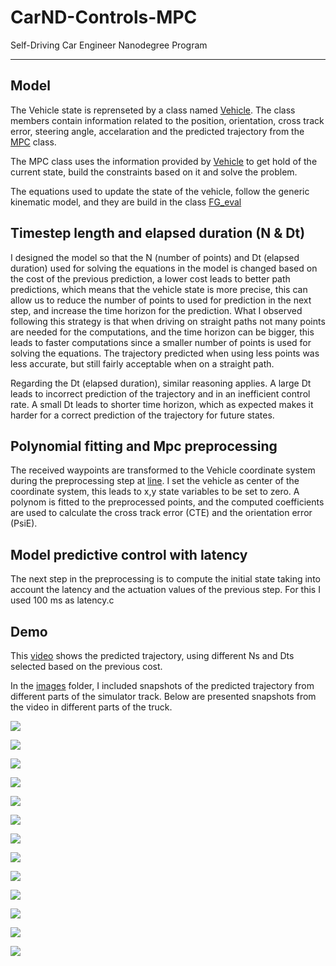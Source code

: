 # CarND-Controls-MPC
Self-Driving Car Engineer Nanodegree Program

---

## Model

The Vehicle state is reprenseted by a class named [Vehicle](src/Vehicle.h). The class members contain information related to the position, orientation, cross track error, steering angle, accelaration and the predicted trajectory from the [MPC](src/MPC.h) class. 

The MPC class uses the information provided by [Vehicle](src/Vehicle.h) to get hold of the current state, build the constraints based on it and solve the problem. 

The equations used to update the state of the vehicle, follow the generic kinematic model, and they are build in the class [FG_eval](src/FG_eval.h)


## Timestep length and elapsed duration (N & Dt)

I designed the model so that the N (number of points) and Dt (elapsed duration) used for solving the equations in the model is changed based on the cost of the previous prediction, a lower cost leads to better path predictions, which means that the vehicle state is more precise, this can allow us to reduce the number of points to used for prediction in the next step, and increase the time horizon for the prediction. What I observed following this strategy is that when driving on straight paths not many points are needed for the computations, and the time horizon can be bigger, this leads to faster computations since a smaller number of points is used for solving the equations. The trajectory predicted when using less points was less accurate, but still fairly acceptable when on a straight path.  

Regarding the Dt (elapsed duration), similar reasoning applies. A large Dt leads to incorrect prediction of the trajectory and in an inefficient control rate. A small Dt leads to shorter time horizon, which as expected makes it harder for a correct prediction of the trajectory for future states. 

## Polynomial fitting and Mpc preprocessing

The received waypoints are transformed to the Vehicle coordinate system during the preprocessing step at [line](src/Vehicle.cpp#L25). I set the vehicle as center of the coordinate system, this leads to x,y state variables to be set to zero. A polynom is fitted to the preprocessed points, and the computed coefficients are used to calculate the cross track error (CTE) and the orientation error (PsiE). 

## Model predictive control with latency

The next step in the preprocessing is to compute the initial state taking into account the latency and the actuation values of the previous step. For this I used 100 ms as latency.c


## Demo 

This [video](videos/video.mp4) shows the predicted trajectory, using different Ns and Dts selected based on the previous cost.

In the [images](images) folder, I included snapshots of the predicted trajectory from different parts of the simulator track. Below are presented snapshots from the video in different parts of the truck.

![](images/img_0000220.jpg?raw=true)

![](images/img_0000275.jpg?raw=true)

![](images/img_0000654.jpg?raw=true)

![](images/img_0000693.jpg?raw=true)

![](images/img_0000853.jpg?raw=true)

![](images/img_0001021.jpg?raw=true)

![](images/img_0001111.jpg?raw=true)

![](images/img_0001206.jpg?raw=true)

![](images/img_0001303.jpg?raw=true)

![](images/img_0001530.jpg?raw=true)

![](images/img_0001531.jpg?raw=true)

![](images/img_0001647.jpg?raw=true)

![](images/img_0001819.jpg?raw=true)
